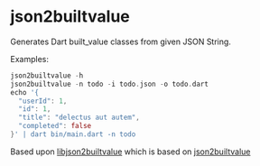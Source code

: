 # json2builtvalue

Generates Dart built_value classes from given JSON String.

Examples:

```dart
json2builtvalue -h
json2builtvalue -n todo -i todo.json -o todo.dart
echo '{
  "userId": 1,
  "id": 1,
  "title": "delectus aut autem",
  "completed": false
}' | dart bin/main.dart -n todo
```

Based upon [libjson2builtvalue](https://github.com/glacion/libjson2builtvalue) which is based on [json2builtvalue](https://github.com/charafau/json2builtvalue)